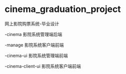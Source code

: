 # cinema_graduation_project
网上影院购票系统-毕业设计

-cinema             影院系统管理端后端

-manage             影院系统客户端前端

-cinema-ui          影院系统管理端前端

-cinema-client-ui   影院系统客户端前端
